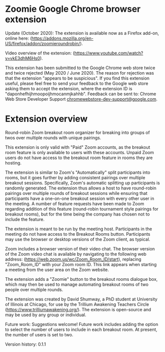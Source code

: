 # Zoomie Google Chrome browser extension

Update (October 2020): The extension is available now as a Firefox add-on, online here: (https://addons.mozilla.org/en-US/firefox/addon/zoomieroundrobin/).

Video overview of the extension: (https://www.youtube.com/watch?v=vkE3dhM6Hs0).

This extension has been submitted to the Google Chrome web store twice and twice rejected (May 2020 / June 2020). The reason for rejection was that the extension "appears to be suspicious". If you find this extension useful, please feel free to send your feedback to the Google web store asking them to accept the extension, where the extension ID is "daponhefhijhmoopoijhmocanmjkahhb". Feedback can be sent to: Chrome Web Store Developer Support <chromewebstore-dev-support@google.com>.

# Extension overview

Round-robin Zoom breakout room organizer for breaking into groups of twos over multiple rounds with unique pairings.

This extension is only valid with "Paid" Zoom accounts, as the breakout room feature is only available to users with these accounts. Unpaid Zoom users do not have access to the breakout room feature in rooms they are hosting.

The extension is similar to Zoom's "Automatically" split participants into rooms, but it goes further by adding consistent pairings over multiple breakout sessions. Specifically, Zoom's automatic splitting up participants is randomly generated. The extension thus allows a host to have round-robin pairings over multiple rounds of breakout sessions while ensuring that participants have a one-on-one breakout session with every other user in the meeting. A number of feature requests have been made to Zoom regarding addition of this feature (round-robin tournament style pairings for breakout rooms), but for the time being the company has chosen not to include the feature.

The extension is meant to be run by the meeting host. Participants in the meeting do not have access to the Breakout Rooms button. Participants may use the browser or desktop versions of the Zoom client, as typical.

Zoom includes a browser version of their video chat. The browser version of the Zoom video chat is available by navigating to the following web address: (https://web.zoom.us/wc/Zoom_Room_ID/start), replacing "Zoom_Room_ID" with your Zoom room ID. This link appears when starting a meeting from the user area on the Zoom website.

The extension adds a "Zoomie" button to the breakout rooms dialogue box, which may then be used to manage automating breakout rooms of two people over multiple rounds.

The extension was created by David Shumway, a PhD student at University of Illinois at Chicago, for use by the Trillium Awakening Teachers Circle (https://www.trilliumawakening.org/). The extension is open-source and may be used by any group or individual.

Future work: Suggestions welcome! Future work includes adding the option to select the number of users to include in each breakout room. At present, the number of users is set to two.

Version history: 0.1.1


